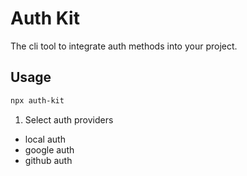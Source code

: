 # Auth Kit

The cli tool to integrate auth methods into your project.

## Usage

```bash
npx auth-kit
```

1. Select auth providers

-   local auth
-   google auth
-   github auth
